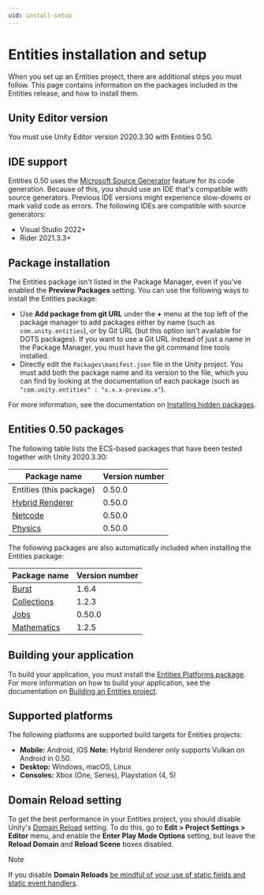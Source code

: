 ```yaml
---
uid: install-setup
---
```


# Entities installation and setup

When you set up an Entities project, there are additional steps you must follow. This page contains information on the packages included in the Entities release, and how to install them.

## Unity Editor version

You must use Unity Editor version 2020.3.30 with Entities 0.50.

## IDE support
Entities 0.50 uses the [Microsoft Source Generator](https://docs.microsoft.com/en-us/dotnet/csharp/roslyn-sdk/source-generators-overview) feature for its code generation. Because of this, you should use an IDE that's compatible with source generators. Previous IDE versions might experience slow-downs or mark valid code as errors. The following IDEs are compatible with source generators:

* Visual Studio 2022+
* Rider 2021.3.3+

## Package installation

The Entities package isn't listed in the Package Manager, even if you've enabled the **Preview Packages** setting. You can use the following ways to install the Entities package:

* Use **Add package from git URL** under the **+** menu at the top left of the package manager to add packages either by name (such as `com.unity.entities`), or by Git URL (but this option isn't available for DOTS packages). If you want to use a Git URL instead of just a name in the Package Manager, you must have the git command line tools installed.
* Directly edit the `Packages\manifest.json` file in the Unity project. You must add both the package name and its version to the file, which you can find by looking at the documentation of each package (such as `"com.unity.entities" : "x.x.x-preview.x"`).

For more information, see the documentation on [Installing hidden packages](https://docs.unity3d.com/Packages/Installation/manual/index.html).

## Entities 0.50 packages

The following table lists the ECS-based packages that have been tested together with Unity 2020.3.30:

| **Package name** | **Version number** |
|---|---|
|Entities (this package)|0.50.0|
|[Hybrid Renderer](https://docs.unity3d.com/Packages/com.unity.rendering.hybrid@latest)|0.50.0|
|[Netcode](https://docs.unity3d.com/Packages/com.unity.netcode@latest)|	0.50.0|
|[Physics](https://docs.unity3d.com/Packages/com.unity.physics@latest)|	0.50.0|

The following packages are also automatically included when installing the Entities package:

|**Package name**|**Version number**|
|---|---|
|[Burst](https://docs.unity3d.com/Packages/com.unity.burst@latest)|	1.6.4|
|[Collections](https://docs.unity3d.com/Packages/com.unity.collections@latest)|	1.2.3|
|[Jobs](https://docs.unity3d.com/Packages/com.unity.jobs@latest)|0.50.0|
|[Mathematics](https://docs.unity3d.com/Packages/com.unity.mathematics@latest)|	1.2.5|

## Building your application

To build your application, you must install the [Entities Platforms package](https://docs.unity3d.com/Packages/com.unity.platforms@latest). For more information on how to build your application, see the documentation on [Building an Entities project](ecs_building_projects.md).

## Supported platforms

The following platforms are supported build targets for Entities projects:

* **Mobile:** Android, iOS **Note:** Hybrid Renderer only supports Vulkan on Android in 0.50.
* **Desktop:** Windows, macOS, Linux
* **Consoles:** Xbox (One, Series), Playstation (4, 5)

## Domain Reload setting

To get the best performance in your Entities project, you should disable Unity's [Domain Reload](https://docs.unity3d.com/Manual/ConfigurableEnterPlayMode.html) setting. To do this, go to **Edit &gt; Project Settings &gt; Editor** menu, and enable the **Enter Play Mode Options** setting, but leave the **Reload Domain** and **Reload Scene** boxes disabled.

> [!NOTE]
> If you disable **Domain Reloads** [be mindful of your use of static fields and static event handlers](https://docs.unity3d.com/Manual/DomainReloading.html).
